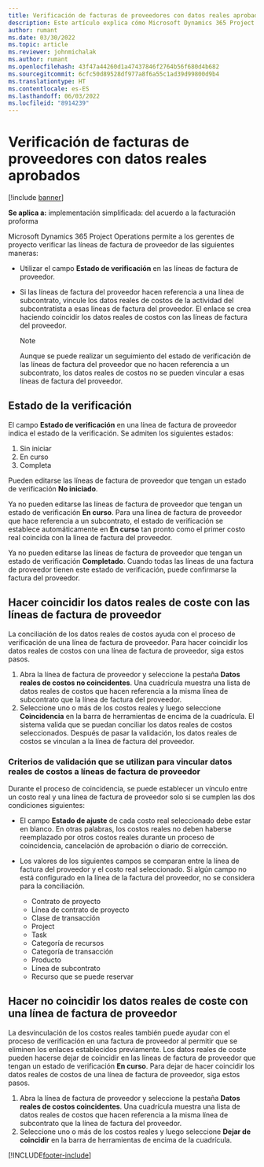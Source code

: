 ```yaml
---
title: Verificación de facturas de proveedores con datos reales aprobados
description: Este artículo explica cómo Microsoft Dynamics 365 Project Operations permite a los gerentes de proyecto verificar las facturas de los proveedores con los datos reales que se aprobaron cuando los contratistas realizaron el trabajo y registraron el tiempo, y los gastos y materiales que usaron los miembros del equipo del proyecto.
author: rumant
ms.date: 03/30/2022
ms.topic: article
ms.reviewer: johnmichalak
ms.author: rumant
ms.openlocfilehash: 43f47a44260d1a47437846f2764b56f680d4b682
ms.sourcegitcommit: 6cfc50d89528df977a8f6a55c1ad39d99800d9b4
ms.translationtype: HT
ms.contentlocale: es-ES
ms.lasthandoff: 06/03/2022
ms.locfileid: "8914239"
---
```

# <a name="verification-of-vendor-invoices-with-approved-actuals"></a>Verificación de facturas de proveedores con datos reales aprobados

[!include [banner](../../includes/dataverse-preview.md)]

**Se aplica a:** implementación simplificada: del acuerdo a la facturación proforma

Microsoft Dynamics 365 Project Operations permite a los gerentes de proyecto verificar las líneas de factura de proveedor de las siguientes maneras:

- Utilizar el campo **Estado de verificación** en las líneas de factura de proveedor.
- Si las líneas de factura del proveedor hacen referencia a una línea de subcontrato, vincule los datos reales de costos de la actividad del subcontratista a esas líneas de factura del proveedor. El enlace se crea haciendo coincidir los datos reales de costos con las líneas de factura del proveedor.

    > [!NOTE]
    > Aunque se puede realizar un seguimiento del estado de verificación de las líneas de factura del proveedor que no hacen referencia a un subcontrato, los datos reales de costos no se pueden vincular a esas líneas de factura del proveedor.

## <a name="verification-status"></a>Estado de la verificación

El campo **Estado de verificación** en una línea de factura de proveedor indica el estado de la verificación. Se admiten los siguientes estados:

1. Sin iniciar
2. En curso
3. Completa

Pueden editarse las líneas de factura de proveedor que tengan un estado de verificación **No iniciado**.

Ya no pueden editarse las líneas de factura de proveedor que tengan un estado de verificación **En curso**. Para una línea de factura de proveedor que hace referencia a un subcontrato, el estado de verificación se establece automáticamente en **En curso** tan pronto como el primer costo real coincida con la línea de factura del proveedor.

Ya no pueden editarse las líneas de factura de proveedor que tengan un estado de verificación **Completado**. Cuando todas las líneas de una factura de proveedor tienen este estado de verificación, puede confirmarse la factura del proveedor.

## <a name="match-cost-actuals-to-vendor-invoice-lines"></a>Hacer coincidir los datos reales de coste con las líneas de factura de proveedor

La conciliación de los datos reales de costos ayuda con el proceso de verificación de una línea de factura de proveedor. Para hacer coincidir los datos reales de costos con una línea de factura de proveedor, siga estos pasos.

1. Abra la línea de factura de proveedor y seleccione la pestaña **Datos reales de costos no coincidentes**. Una cuadrícula muestra una lista de datos reales de costos que hacen referencia a la misma línea de subcontrato que la línea de factura del proveedor.
2. Seleccione uno o más de los costos reales y luego seleccione **Coincidencia** en la barra de herramientas de encima de la cuadrícula. El sistema valida que se puedan conciliar los datos reales de costos seleccionados. Después de pasar la validación, los datos reales de costos se vinculan a la línea de factura del proveedor.

### <a name="validation-criteria-that-are-used-to-link-cost-actuals-to-vendor-invoice-lines"></a>Criterios de validación que se utilizan para vincular datos reales de costos a líneas de factura de proveedor

Durante el proceso de coincidencia, se puede establecer un vínculo entre un costo real y una línea de factura de proveedor solo si se cumplen las dos condiciones siguientes:

- El campo **Estado de ajuste** de cada costo real seleccionado debe estar en blanco. En otras palabras, los costos reales no deben haberse reemplazado por otros costos reales durante un proceso de coincidencia, cancelación de aprobación o diario de corrección.
- Los valores de los siguientes campos se comparan entre la línea de factura del proveedor y el costo real seleccionado. Si algún campo no está configurado en la línea de la factura del proveedor, no se considera para la conciliación.

    - Contrato de proyecto
    - Línea de contrato de proyecto
    - Clase de transacción
    - Project
    - Task
    - Categoría de recursos
    - Categoría de transacción
    - Producto
    - Línea de subcontrato
    - Recurso que se puede reservar

## <a name="unmatch-cost-actuals-from-a-vendor-invoice-line"></a>Hacer no coincidir los datos reales de coste con una línea de factura de proveedor

La desvinculación de los costos reales también puede ayudar con el proceso de verificación en una factura de proveedor al permitir que se eliminen los enlaces establecidos previamente. Los datos reales de coste pueden hacerse dejar de coincidir en las líneas de factura de proveedor que tengan un estado de verificación **En curso**. Para dejar de hacer coincidir los datos reales de costos de una línea de factura de proveedor, siga estos pasos.

1. Abra la línea de factura de proveedor y seleccione la pestaña **Datos reales de costos coincidentes**. Una cuadrícula muestra una lista de datos reales de costos que hacen referencia a la misma línea de subcontrato que la línea de factura del proveedor.
2. Seleccione uno o más de los costos reales y luego seleccione **Dejar de coincidir** en la barra de herramientas de encima de la cuadrícula.

[!INCLUDE[footer-include](../../includes/footer-banner.md)]
